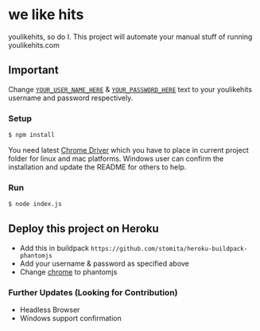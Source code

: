 # we like hits
youlikehits, so do I. This project will automate your manual stuff of running youlikehits.com 

## Important

Change 
[`YOUR_USER_NAME_HERE`](https://github.com/vedantseta/you-like-hits-selenium/blob/db80f0a6922dab4c9e58cb6b21fa01af6ecad190/index.js#L9) & 
[`YOUR_PASSWORD_HERE`](https://github.com/vedantseta/you-like-hits-selenium/blob/db80f0a6922dab4c9e58cb6b21fa01af6ecad190/index.js#L10) text to your youlikehits username and password respectively.

### Setup

```sh
$ npm install
```

You need latest [Chrome Driver](https://sites.google.com/a/chromium.org/chromedriver/downloads) which you have to place in current project folder for linux and mac platforms. Windows user can confirm the installation and update the README for others to help.  


### Run

```sh
$ node index.js
```

## Deploy this project on Heroku

- Add this in buildpack `https://github.com/stomita/heroku-buildpack-phantomjs`
- Add your username & password as specified above
- Change [chrome](https://github.com/vedantseta/you-like-hits-selenium/blob/4ec1532652feca1b250aa8391ad0d146bc014014/index.js#L5) to phantomjs

### Further Updates (Looking for Contribution)
- Headless Browser
- Windows support confirmation
